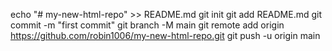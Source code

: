 echo "# my-new-html-repo" >> README.md
git init
git add README.md
git commit -m "first commit"
git branch -M main
git remote add origin https://github.com/robin1006/my-new-html-repo.git
git push -u origin main